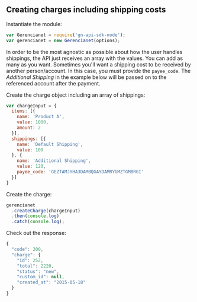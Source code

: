 ## Creating charges including shipping costs

Instantiate the module:

```js
var Gerencianet = require('gn-api-sdk-node');
var gerencianet = new Gerencianet(options);
```

In order to be the most agnostic as possible about how the user handles shippings, the API just receives an array with the values. You can add as many as you want. Sometimes you'll want a shipping cost to be received by another person/account. In this case, you must provide the `payee_code`. The *Additional Shipping* in the example below will be passed on to the referenced account after the payment.

Create the charge object including an array of shippings:

```js
var chargeInput = {
  items: [{
    name: 'Product A',
    value: 1000,
    amount: 2
  }],
  shippings: [{
    name: 'Default Shipping',
    value: 100
  }, {
    name: 'Additional Shipping',
    value: 120,
    payee_code: 'GEZTAMJYHA3DAMBQGAYDAMRYGMZTGMBRGI'
  }]
}
```

Create the charge:

```js
gerencianet
  .createCharge(chargeInput)
  .then(console.log)
  .catch(console.log);
```

Check out the response:

```js
{
  "code": 200,
  "charge": {
    "id": 252,
    "total": 2220,
    "status": "new",
    "custom_id": null,
    "created_at": "2015-05-18"
  }
}
```
